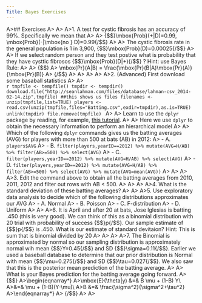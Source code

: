 ```yaml
---
Title: Bayes Exercises
---
```


A>## Exercises
A>
A>
A>1. A test for cystic fibrosis has an accuracy of 99%. Specifically we mean that 
A>
A>    {$$}\mbox{Prob}(+|D)=0.99, \mbox{Prob}(-|\mbox{no } D)=0.99{/$$}
A>
A>    The cystic fibrosis rate in the general population is 1 in 3,900, {$$}\mbox{Prob}(D)=0.00025{/$$}
A>
A>    If we select random person and they test postive what is probability that they have cysttic fibrosos {$$}\mbox{Prob}(D|+){/$$} ? Hint: use Bayes Rule: 
A>
A>    {$$}
A>    \mbox{Pr}(A|B)  =  \frac{\mbox{Pr}(B|A)\mbox{Pr}(A)}{\mbox{Pr}(B)}
A>    {/$$}
A>
A>
A>
A>
A>2. (Advanced) First download some basaball statistics
A>
A>    
    ```r
    tmpfile <- tempfile()
    tmpdir <- tempdir()
    download.file("http://seanlahman.com/files/database/lahman-csv_2014-02-14.zip",tmpfile)
    ##this shows us files
    filenames <- unzip(tmpfile,list=TRUE)
    players <- read.csv(unzip(tmpfile,files="Batting.csv",exdir=tmpdir),as.is=TRUE)
    unlink(tmpdir)
    file.remove(tmpfile)
    ```
A>
A>    Learn to use the `dplyr` package by reading, for example, [this tutorial](http://cran.rstudio.com/web/packages/dplyr/vignettes/introduction.html).
A>
A>    Here we use `dplyr` to obtain the necessary information to perform an hierarchical model 
A>
A>    Which of the following `dplyr` commands gives us the batting averages (AVG) for players with more than 500 at bats (AB) in 2012:
A>    - A. `players$AVG`
A>    - B. `filter(players,yearID==2012) %>% mutate(AVG=H/AB) %>% filter(AB>=500) %>% select(AVG)`
A>    - C. `filter(players,yearID==2012) %>% mutate(AVG=H/AB) %>% select(AVG)`
A>    - D. `filter(players,yearID==2012) %>% mutate(AVG=H/AB) %>% filter(AB>=500) %>% select(AVG) %>% mutate(AVG=mean(AVG))`
A>
A>
A>
A>3. Edit the command above to obtain all the batting averages from 2010, 2011, 2012 and filter out rows with AB < 500.
A>
A>
A>
A>4. What is the standard deviation of these batting averages?
A>
A>
A>5. Use exploratory data analysis to decide which of the following distributions approximates our AVG
A>    - A. Normal
A>    - B. Poisson
A>    - C. F-distribution
A>    - D. Uniform
A>
A>
A>6. It is April and after 20 at bats, Jose Iglesias is batting .450 (this is very good). We can think of this as a binomial distribution with 20 trial with probability of success {$$}p{/$$}. Our sample estimate of {$$}p{/$$} is .450. What is our estimate of standard devitaion? Hint: This is sum that is binomial divided by 20
A>
A>
A>
A>7. The Binomial is approximated by normal so our sampling distribution is approximately normal wih mean {$$}Y=0.45{/$$} and SD {$$}\sigma=0.11{/$$}. Earlier we used a baseball database to determine that our prior distribution is Normal with mean {$$}\mu=0.275{/$$} and SD {$$}\tau=0.027{/$$}. We also saw that this is the posterior mean prediction of the batting average. 
A>
A>    What is your Bayes prediction for the batting average going forward.
A>    {$$}
A>\begin{eqnarray*}
A>\mbox{E}(\theta|y) &=& B \mu + (1-B) Y\\
A>&=& \mu + (1-B)(Y-\mu)\\
A>B &=& \frac{\sigma^2}{\sigma^2+\tau^2}
A>\end{eqnarray*}
A>    {/$$}
A>
A>
